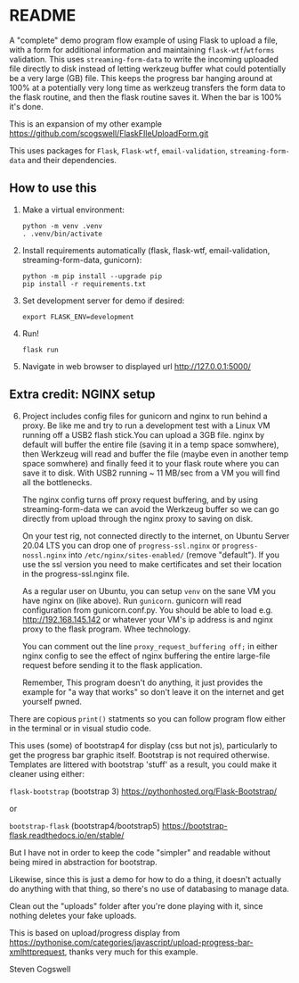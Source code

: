 # README

 A "complete" demo program flow example of using Flask to upload a file, with a form for additional information and maintaining `flask-wtf`/`wtforms` validation.  This uses `streaming-form-data` to write the incoming uploaded file directly to disk instead of letting werkzeug buffer what could potentially be a very large (GB) file.  This keeps the progress bar hanging around at 100% at a potentially very long time as werkzeug  transfers the form data to the flask routine, and then the flask routine saves it.  When the bar is 100% it's done. 

This is an expansion of my other example https://github.com/scogswell/FlaskFIleUploadForm.git

This uses packages for `Flask`, `Flask-wtf`, `email-validation`, `streaming-form-data` and their dependencies.  

## How to use this

 1. Make a virtual environment:

        python -m venv .venv
        . .venv/bin/activate

 2. Install requirements automatically (flask, flask-wtf, email-validation, streaming-form-data, gunicorn):

        python -m pip install --upgrade pip 
        pip install -r requirements.txt

 3. Set development server for demo if desired:

        export FLASK_ENV=development

 4. Run!  

        flask run  

 5. Navigate in web browser to displayed url http://127.0.0.1:5000/

## Extra credit: NGINX setup 

6. Project includes config files for gunicorn and nginx to run behind a proxy.  Be like me and try to run a development test with a Linux VM running off a USB2 flash stick.You can upload a 3GB file. nginx by default will buffer the entire file (saving it in a temp space somwhere), then Werkzeug will read and buffer the file (maybe even in another temp space somwhere) and finally feed it to your flask route where you can save it to disk.  With USB2 running ~ 11 MB/sec from a VM you will find all the bottlenecks. 
   
   The nginx config turns off proxy request buffering, and by using streaming-form-data we can avoid the Werkzeug buffer so we can go directly from upload through the nginx proxy to saving on disk. 

   On your test rig, not connected directly to the internet, on Ubuntu Server 20.04 LTS you can drop one of `progress-ssl.nginx` or `progress-nossl.nginx` into `/etc/nginx/sites-enabled/` (remove "default").  If you use the ssl version you need to make certificates and set their location in the progress-ssl.nginx file.  

   As a regular user on Ubuntu, you can setup `venv` on the sane VM you have nginx on (like above).  Run `gunicorn`.  gunicorn will read configuration from gunicorn.conf.py. You should be able to load e.g. http://192.168.145.142 or whatever your VM's ip address is and nginx proxy to the flask program.  Whee technology.  

   You can comment out the line `proxy_request_buffering off;` in either nginx config to see 
   the effect of nginx buffering the entire large-file request before sending it to the flask application.

   Remember, This program doesn't do anything, it just provides the example for "a way that works" so don't leave it on the internet and get yourself pwned. 

 There are copious `print()` statments so you can follow program flow either in the terminal or in
 visual studio code. 

 This uses (some) of bootstrap4 for display (css but not js), particularly to get the progress bar graphic itself.  Bootstrap is not required otherwise. Templates are littered with bootstrap 'stuff' as a result, you could make it cleaner using either:

 `flask-bootstrap` (bootstrap 3) https://pythonhosted.org/Flask-Bootstrap/ 

 or

 `bootstrap-flask` (bootstrap4/bootstrap5) https://bootstrap-flask.readthedocs.io/en/stable/

But I have not in order to keep the code "simpler" and readable without being mired in abstraction for bootstrap.

Likewise, since this is just a demo for how to do a thing, it doesn't actually do anything with that thing, so there's no use of databasing to manage data. 

Clean out the "uploads" folder after you're done playing with it, since nothing deletes your fake uploads.

This is based on upload/progress display from https://pythonise.com/categories/javascript/upload-progress-bar-xmlhttprequest, thanks very much for this example.  

Steven Cogswell 
